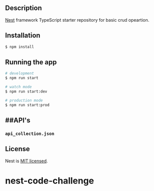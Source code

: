 ## Description

[Nest](https://github.com/nestjs/nest) framework TypeScript starter repository for basic crud opeartion.

## Installation

```bash
$ npm install
```

## Running the app

```bash
# development
$ npm run start

# watch mode
$ npm run start:dev

# production mode
$ npm run start:prod
```

## ##API's

### `api_collection.json`

## License

Nest is [MIT licensed](LICENSE).

# nest-code-challenge
